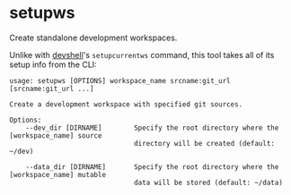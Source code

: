 # setupws

Create standalone development workspaces.

Unlike with [devshell](./devshell.md)'s `setupcurrentws` command, this tool takes all of its setup info from the CLI:

```
usage: setupws [OPTIONS] workspace_name srcname:git_url [srcname:git_url ...]

Create a development workspace with specified git sources.

Options:
    --dev_dir [DIRNAME]        Specify the root directory where the [workspace_name] source
                               directory will be created (default: ~/dev)

    --data_dir [DIRNAME]       Specify the root directory where the [workspace_name] mutable 
                               data will be stored (default: ~/data)
```

